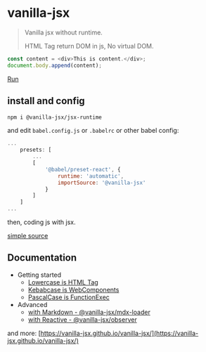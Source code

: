 # vanilla-jsx

> Vanilla jsx without runtime.
>
> HTML Tag return DOM in js, No virtual DOM.

```js
const content = <div>This is content.</div>;
document.body.append(content);
```

[Run](https://vanilla-jsx.github.io/vanilla-jsx/)

## install and config

```bash
npm i @vanilla-jsx/jsx-runtime
```

and edit `babel.config.js` or `.babelrc` or other babel config:

```js
...
    presets: [
        ...
        [
            '@babel/preset-react', {
                runtime: 'automatic',
                importSource: '@vanilla-jsx'
            }
        ]
    ]
...
```

then, coding js with jsx.

[simple source](https://github.com/vanilla-jsx/vanilla-jsx/tree/main/examples/simple)

## Documentation

- Getting started
    - [Lowercase is HTML Tag](https://vanilla-jsx.github.io/vanilla-jsx/#/Lowercase)
    - [Kebabcase is WebComponents](https://vanilla-jsx.github.io/vanilla-jsx/#/Kebabcase)
    - [PascalCase is FunctionExec](https://vanilla-jsx.github.io/vanilla-jsx/#/PascalCase)
- Advanced
    - [with Markdown - @vanilla-jsx/mdx-loader](https://vanilla-jsx.github.io/vanilla-jsx/#/mdx)
    - [with Reactive - @vanilla-jsx/observer](https://vanilla-jsx.github.io/vanilla-jsx/#/observer)

and more: [https://vanilla-jsx.github.io/vanilla-jsx/](https://vanilla-jsx.github.io/vanilla-jsx/)
